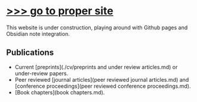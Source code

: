 # [>>> go to proper site](https://www.katestorrs.com)
 This website is under construction, playing around with Github pages and Obsidian note integration.

## Publications
 - Current [preprints](./cv/preprints and under review articles.md) or under-review papers.
 - Peer reviewed [journal articles](peer reviewed journal articles.md) and [conference proceedings](peer reviewed conference proceedings.md).
 - [Book chapters](book chapters.md).
